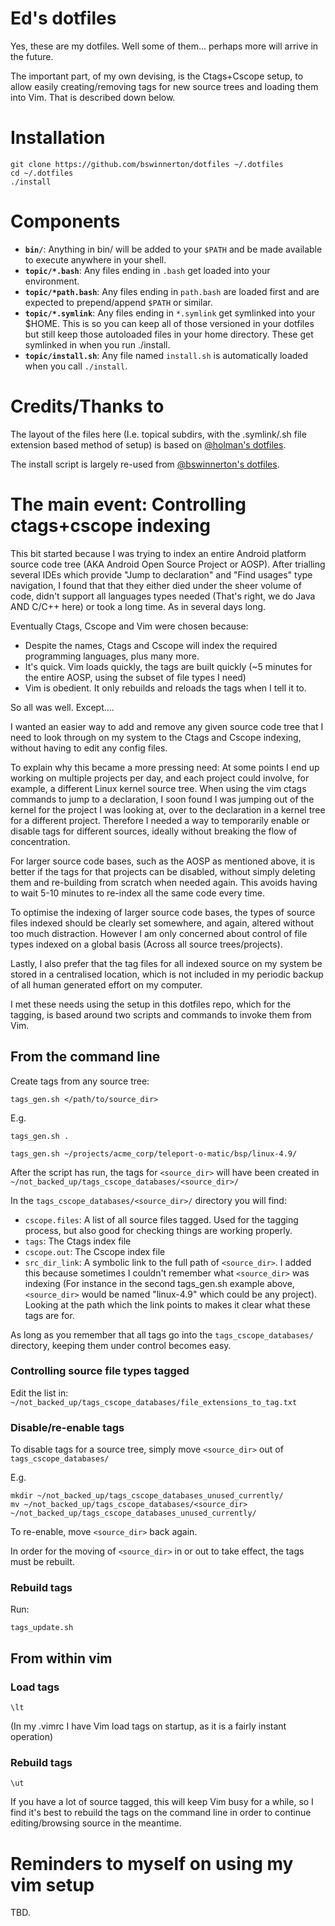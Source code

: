 # Ed's dotfiles

Yes, these are my dotfiles. Well some of them... perhaps more will arrive in
the future.

The important part, of my own devising, is the Ctags+Cscope setup, to allow
easily creating/removing tags for new source trees and loading them into Vim.
That is described down below.

# Installation

```
git clone https://github.com/bswinnerton/dotfiles ~/.dotfiles
cd ~/.dotfiles
./install
```

# Components

- **`bin/`**: Anything in bin/ will be added to your `$PATH` and be made available
  to execute anywhere in your shell.
- **`topic/*.bash`**: Any files ending in `.bash` get loaded into your
  environment.
- **`topic/*path.bash`**: Any files ending in `path.bash` are loaded first and are
  expected to prepend/append `$PATH` or similar.
- **`topic/*.symlink`**: Any files ending in `*.symlink` get symlinked into your
  $HOME. This is so you can keep all of those versioned in your dotfiles but
  still keep those autoloaded files in your home directory. These get symlinked
  in when you run ./install.
- **`topic/install.sh`**: Any file named `install.sh` is automatically loaded when
  you call `./install`.

# Credits/Thanks to

The layout of the files here (I.e. topical subdirs, with the .symlink/.sh file
extension based method of setup) is based on
[@holman's dotfiles](https://github.com/holman/dotfiles).

The install script is largely re-used from
[@bswinnerton's dotfiles](https://github.com/bswinnerton/dotfiles).

# The main event: Controlling ctags+cscope indexing

This bit started because I was trying to index an entire Android platform
source code tree (AKA Android Open Source Project or AOSP). After trialling
several IDEs which provide "Jump to declaration" and "Find usages" type
navigation, I found that that they either died under the sheer volume of code,
didn't support all languages types needed (That's right, we do Java AND C/C++
here) or took a long time. As in several days long.

Eventually Ctags, Cscope and Vim were chosen because:
- Despite the names, Ctags and Cscope will index the required programming
  languages, plus many more.
- It's quick. Vim loads quickly, the tags are built quickly (~5 minutes for the
  entire AOSP, using the subset of file types I need)
- Vim is obedient. It only rebuilds and reloads the tags when I tell it to.

So all was well. Except....

I wanted an easier way to add and remove any given source code tree that I need
to look through on my system to the Ctags and Cscope indexing, without having
to edit any config files.

To explain why this became a more pressing need: At some points I end up
working on multiple projects per day, and each project could involve, for
example, a different Linux kernel source tree.
When using the vim ctags commands to jump to a declaration, I soon found I was
jumping out of the kernel for the project I was looking at, over to the
declaration in a kernel tree for a different project.
Therefore I needed a way to temporarily enable or disable tags for different
sources, ideally without breaking the flow of concentration.

For larger source code bases, such as the AOSP as mentioned above, it is better
if the tags for that projects can be disabled, without simply deleting them and
re-building from scratch when needed again. This avoids having to wait 5-10
minutes to re-index all the same code every time.

To optimise the indexing of larger source code bases, the types of source files
indexed should be clearly set somewhere, and again, altered without too much
distraction. However I am only concerned about control of file types indexed on
a global basis (Across all source trees/projects).

Lastly, I also prefer that the tag files for all indexed source on my system be
stored in a centralised location, which is not included in my periodic backup
of all human generated effort on my computer.


I met these needs using the setup in this dotfiles repo, which for the tagging,
is based around two scripts and commands to invoke them from Vim.

## From the command line

Create tags from any source tree:

`tags_gen.sh </path/to/source_dir>`

E.g.

`tags_gen.sh .`

`tags_gen.sh ~/projects/acme_corp/teleport-o-matic/bsp/linux-4.9/`

After the script has run, the tags for `<source_dir>` will have been created in
`~/not_backed_up/tags_cscope_databases/<source_dir>/`

In the `tags_cscope_databases/<source_dir>/` directory you will find:

- `cscope.files`: A list of all source files tagged. Used for the tagging
  process, but also good for checking things are working properly.
- `tags`: The Ctags index file
- `cscope.out`: The Cscope index file
- `src_dir_link`: A symbolic link to the full path of `<source_dir>`. I added
  this because sometimes I couldn't remember what `<source_dir>` was indexing
  (For instance in the second tags_gen.sh example above, `<source_dir>` would
  be named "linux-4.9" which could be any project). Looking at the path
  which the link points to makes it clear what these tags are for.

As long as you remember that all tags go into the `tags_cscope_databases/`
directory, keeping them under control becomes easy.

### Controlling source file types tagged

Edit the list in: `~/not_backed_up/tags_cscope_databases/file_extensions_to_tag.txt`

### Disable/re-enable tags

To disable tags for a source tree, simply move `<source_dir>` out of
`tags_cscope_databases/`

E.g.


```
mkdir ~/not_backed_up/tags_cscope_databases_unused_currently/
mv ~/not_backed_up/tags_cscope_databases/<source_dir> ~/not_backed_up/tags_cscope_databases_unused_currently/
```

To re-enable, move `<source_dir>` back again.

In order for the moving of `<source_dir>` in or out to take effect, the tags must
be rebuilt.

### Rebuild tags

Run:

`tags_update.sh`

## From within vim

### Load tags

`\lt`

(In my .vimrc I have Vim load tags on startup, as it is a fairly instant
operation)

### Rebuild tags

`\ut`

If you have a lot of source tagged, this will keep Vim busy for a while, so I
find it's best to rebuild the tags on the command line in order to continue
editing/browsing source in the meantime.


# Reminders to myself on using my vim setup

TBD.

